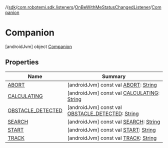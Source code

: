 //[sdk](../../../../index.md)/[com.robotemi.sdk.listeners](../../index.md)/[OnBeWithMeStatusChangedListener](../index.md)/[Companion](index.md)



# Companion  
 [androidJvm] object [Companion](index.md)   


## Properties  
  
|  Name |  Summary | 
|---|---|
| <a name="com.robotemi.sdk.listeners/OnBeWithMeStatusChangedListener.Companion/ABORT/#/PointingToDeclaration/"></a>[ABORT](-a-b-o-r-t.md)| <a name="com.robotemi.sdk.listeners/OnBeWithMeStatusChangedListener.Companion/ABORT/#/PointingToDeclaration/"></a> [androidJvm] const val [ABORT](-a-b-o-r-t.md): [String](https://kotlinlang.org/api/latest/jvm/stdlib/kotlin/-string/index.html)   <br>|
| <a name="com.robotemi.sdk.listeners/OnBeWithMeStatusChangedListener.Companion/CALCULATING/#/PointingToDeclaration/"></a>[CALCULATING](-c-a-l-c-u-l-a-t-i-n-g.md)| <a name="com.robotemi.sdk.listeners/OnBeWithMeStatusChangedListener.Companion/CALCULATING/#/PointingToDeclaration/"></a> [androidJvm] const val [CALCULATING](-c-a-l-c-u-l-a-t-i-n-g.md): [String](https://kotlinlang.org/api/latest/jvm/stdlib/kotlin/-string/index.html)   <br>|
| <a name="com.robotemi.sdk.listeners/OnBeWithMeStatusChangedListener.Companion/OBSTACLE_DETECTED/#/PointingToDeclaration/"></a>[OBSTACLE_DETECTED](-o-b-s-t-a-c-l-e_-d-e-t-e-c-t-e-d.md)| <a name="com.robotemi.sdk.listeners/OnBeWithMeStatusChangedListener.Companion/OBSTACLE_DETECTED/#/PointingToDeclaration/"></a> [androidJvm] const val [OBSTACLE_DETECTED](-o-b-s-t-a-c-l-e_-d-e-t-e-c-t-e-d.md): [String](https://kotlinlang.org/api/latest/jvm/stdlib/kotlin/-string/index.html)   <br>|
| <a name="com.robotemi.sdk.listeners/OnBeWithMeStatusChangedListener.Companion/SEARCH/#/PointingToDeclaration/"></a>[SEARCH](-s-e-a-r-c-h.md)| <a name="com.robotemi.sdk.listeners/OnBeWithMeStatusChangedListener.Companion/SEARCH/#/PointingToDeclaration/"></a> [androidJvm] const val [SEARCH](-s-e-a-r-c-h.md): [String](https://kotlinlang.org/api/latest/jvm/stdlib/kotlin/-string/index.html)   <br>|
| <a name="com.robotemi.sdk.listeners/OnBeWithMeStatusChangedListener.Companion/START/#/PointingToDeclaration/"></a>[START](-s-t-a-r-t.md)| <a name="com.robotemi.sdk.listeners/OnBeWithMeStatusChangedListener.Companion/START/#/PointingToDeclaration/"></a> [androidJvm] const val [START](-s-t-a-r-t.md): [String](https://kotlinlang.org/api/latest/jvm/stdlib/kotlin/-string/index.html)   <br>|
| <a name="com.robotemi.sdk.listeners/OnBeWithMeStatusChangedListener.Companion/TRACK/#/PointingToDeclaration/"></a>[TRACK](-t-r-a-c-k.md)| <a name="com.robotemi.sdk.listeners/OnBeWithMeStatusChangedListener.Companion/TRACK/#/PointingToDeclaration/"></a> [androidJvm] const val [TRACK](-t-r-a-c-k.md): [String](https://kotlinlang.org/api/latest/jvm/stdlib/kotlin/-string/index.html)   <br>|

